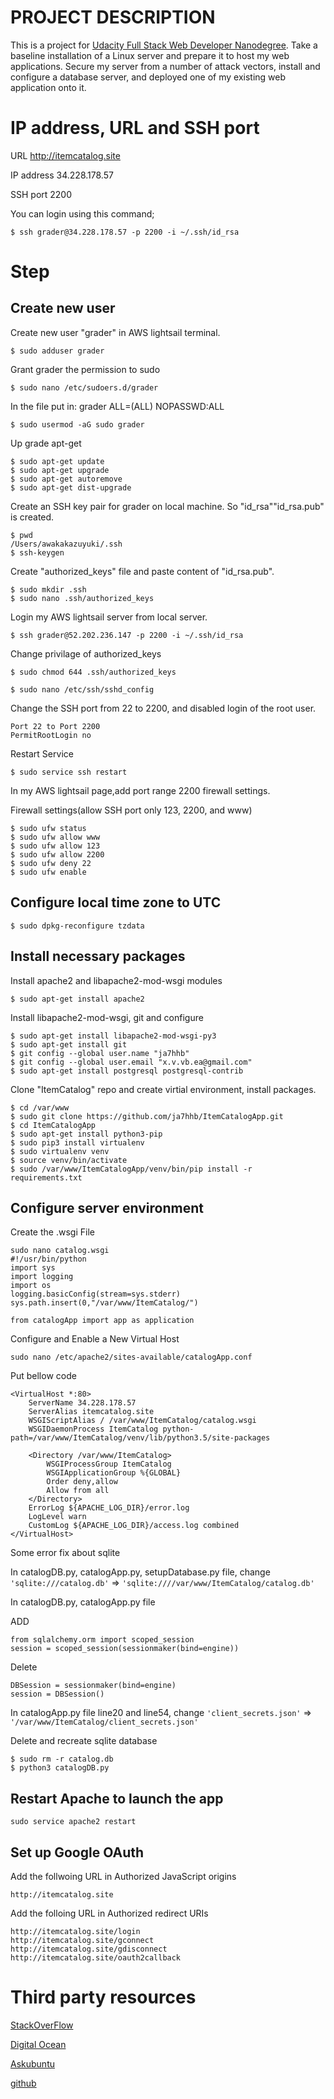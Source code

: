 # PROJECT DESCRIPTION
This is a project for <a href="https://www.udacity.com/course/full-stack-web-developer-nanodegree--nd004"> Udacity Full Stack Web Developer Nanodegree</a>.
Take a baseline installation of a Linux server and prepare it to host my web applications.
Secure my server from a number of attack vectors, install and configure a database server, and deployed one of my existing web application onto it.


# IP address, URL and SSH port
URL http://itemcatalog.site

IP address 34.228.178.57

SSH port 2200

You can login using this command;

```
$ ssh grader@34.228.178.57 -p 2200 -i ~/.ssh/id_rsa
```


# Step
## Create new user

Create new user "grader" in AWS lightsail terminal.
```
$ sudo adduser grader
```
Grant grader the permission to sudo
```
$ sudo nano /etc/sudoers.d/grader  
```
In the file put in: grader ALL=(ALL) NOPASSWD:ALL
```
$ sudo usermod -aG sudo grader
```

Up grade apt-get 
```
$ sudo apt-get update
$ sudo apt-get upgrade
$ sudo apt-get autoremove
$ sudo apt-get dist-upgrade
```
Create an SSH key pair for grader on local machine. So "id_rsa""id_rsa.pub" is created.
```
$ pwd
/Users/awakakazuyuki/.ssh
$ ssh-keygen
```
Create "authorized_keys" file and paste content of "id_rsa.pub".
```
$ sudo mkdir .ssh
$ sudo nano .ssh/authorized_keys
```

Login my AWS lightsail server from local server.
```
$ ssh grader@52.202.236.147 -p 2200 -i ~/.ssh/id_rsa
```

Change privilage of authorized_keys
```
$ sudo chmod 644 .ssh/authorized_keys
```

``` 
$ sudo nano /etc/ssh/sshd_config
``` 
Change the SSH port from 22 to 2200, and disabled login of the root user.
```
Port 22 to Port 2200
PermitRootLogin no
```
Restart Service
```
$ sudo service ssh restart
```

In my AWS lightsail page,add port range 2200 firewall settings.

Firewall settings(allow SSH port only 123, 2200, and www)
``` 
$ sudo ufw status
$ sudo ufw allow www
$ sudo ufw allow 123
$ sudo ufw allow 2200
$ sudo ufw deny 22
$ sudo ufw enable
``` 

## Configure local time zone to UTC
``` 
$ sudo dpkg-reconfigure tzdata
``` 
## Install necessary packages
Install apache2 and libapache2-mod-wsgi modules
``` 
$ sudo apt-get install apache2
``` 

Install libapache2-mod-wsgi, git and configure 
```
$ sudo apt-get install libapache2-mod-wsgi-py3
$ sudo apt-get install git
$ git config --global user.name "ja7hhb"
$ git config --global user.email "x.v.vb.ea@gmail.com"
$ sudo apt-get install postgresql postgresql-contrib
```

Clone "ItemCatalog" repo and create virtial environment, install packages.
```
$ cd /var/www
$ sudo git clone https://github.com/ja7hhb/ItemCatalogApp.git
$ cd ItemCatalogApp
$ sudo apt-get install python3-pip
$ sudo pip3 install virtualenv
$ sudo virtualenv venv
$ source venv/bin/activate 
$ sudo /var/www/ItemCatalogApp/venv/bin/pip install -r requirements.txt
```
## Configure server environment

Create the .wsgi File 
```
sudo nano catalog.wsgi
#!/usr/bin/python
import sys
import logging
import os
logging.basicConfig(stream=sys.stderr)
sys.path.insert(0,"/var/www/ItemCatalog/")

from catalogApp import app as application
```

Configure and Enable a New Virtual Host
```
sudo nano /etc/apache2/sites-available/catalogApp.conf
```
Put bellow code
```
<VirtualHost *:80>
    ServerName 34.228.178.57
    ServerAlias itemcatalog.site
    WSGIScriptAlias / /var/www/ItemCatalog/catalog.wsgi
    WSGIDaemonProcess ItemCatalog python-path=/var/www/ItemCatalog/venv/lib/python3.5/site-packages

    <Directory /var/www/ItemCatalog>
        WSGIProcessGroup ItemCatalog
        WSGIApplicationGroup %{GLOBAL}
        Order deny,allow
        Allow from all
    </Directory>
    ErrorLog ${APACHE_LOG_DIR}/error.log
    LogLevel warn
    CustomLog ${APACHE_LOG_DIR}/access.log combined
</VirtualHost>
```
Some error fix about sqlite

In catalogDB.py, catalogApp.py, setupDatabase.py file, change 
```'sqlite:///catalog.db'``` 
=>
```'sqlite:////var/www/ItemCatalog/catalog.db'```


In catalogDB.py, catalogApp.py file

ADD
```
from sqlalchemy.orm import scoped_session
session = scoped_session(sessionmaker(bind=engine))
```
Delete
```
DBSession = sessionmaker(bind=engine)
session = DBSession()
```

In catalogApp.py file line20 and line54, change 
```'client_secrets.json'``` 
=>
```'/var/www/ItemCatalog/client_secrets.json'```


Delete and recreate sqlite database
```
$ sudo rm -r catalog.db
$ python3 catalogDB.py
```

## Restart Apache to launch the app
```
sudo service apache2 restart
```

## Set up Google OAuth

Add the follwoing URL in Authorized JavaScript origins
```
http://itemcatalog.site
```
Add the folloing URL in Authorized redirect URIs
```
http://itemcatalog.site/login
http://itemcatalog.site/gconnect
http://itemcatalog.site/gdisconnect
http://itemcatalog.site/oauth2callback
```

# Third party resources
<a href="https://stackoverflow.com">StackOverFlow</a>

<a href="https://www.digitalocean.com">Digital Ocean</a>

<a href="https://askubuntu.com">Askubuntu</a>

<a href="https://github.com">github</a>
